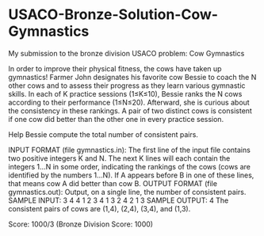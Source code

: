 # USACO-Bronze-Solution-Cow-Gymnastics
My submission to the bronze division USACO problem: Cow Gymnastics

In order to improve their physical fitness, the cows have taken up gymnastics! Farmer John designates his favorite cow Bessie to coach the N other cows and to assess their progress as they learn various gymnastic skills.
In each of K practice sessions (1≤K≤10), Bessie ranks the N cows according to their performance (1≤N≤20). Afterward, she is curious about the consistency in these rankings. A pair of two distinct cows is consistent if one cow did better than the other one in every practice session.

Help Bessie compute the total number of consistent pairs.

INPUT FORMAT (file gymnastics.in):
The first line of the input file contains two positive integers K and N. The next K lines will each contain the integers 1…N in some order, indicating the rankings of the cows (cows are identified by the numbers 1…N). If A appears before B in one of these lines, that means cow A did better than cow B.
OUTPUT FORMAT (file gymnastics.out):
Output, on a single line, the number of consistent pairs.
SAMPLE INPUT:
3 4
4 1 2 3
4 1 3 2
4 2 1 3
SAMPLE OUTPUT:
4
The consistent pairs of cows are (1,4), (2,4), (3,4), and (1,3).

Score: 1000/3 (Bronze Division Score: 1000)
